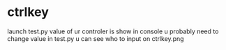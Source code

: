 # ctrlkey
launch test.py
value of ur controler is show in console
u probably need to change value in test.py 
u can see who to input on ctrlkey.png
</br>
